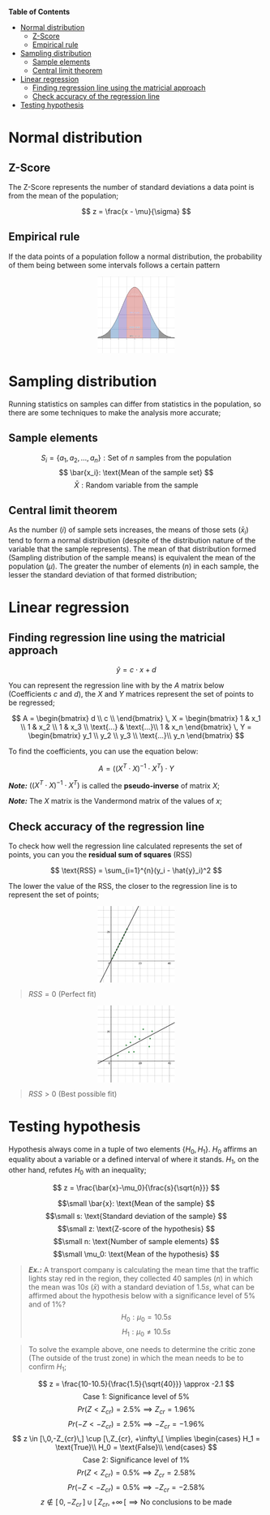 **Table of Contents**

- [Normal distribution](#normal-distribution)
  - [Z-Score](#z-score)
  - [Empirical rule](#empirical-rule)
- [Sampling distribution](#sampling-distribution)
  - [Sample elements](#sample-elements)
  - [Central limit theorem](#central-limit-theorem)
- [Linear regression](#linear-regression)
  - [Finding regression line using the matricial approach](#finding-regression-line-using-the-matricial-approach)
  - [Check accuracy of the regression line](#check-accuracy-of-the-regression-line)
- [Testing hypothesis](#testing-hypothesis)

# Normal distribution

## Z-Score

The Z-Score represents the number of standard deviations a data point is from the mean of the population;

$$
z = \frac{x - \mu}{\sigma}
$$

## Empirical rule

If the data points of a population follow a normal distribution, the probability of them being between some intervals follows a certain pattern

<img src='img/emp-normal-dist.svg' style='display: block; width: 30%; margin: 0 auto'/>

# Sampling distribution

Running statistics on samples can differ from statistics in the population, so there are some techniques to make the analysis more accurate;

## Sample elements

$$
S_i = \{a_1, a_2, ..., a_n\}: \text{Set of $n$ samples from the population}
$$
$$
\bar{x_i}: \text{Mean of the sample set}
$$
$$
\bar{X}: \text{Random variable from the sample}
$$

## Central limit theorem

As the number $(i)$ of sample sets increases, the means of those sets $(\bar{x}_i)$ tend to form a normal distribution (despite of the distribution nature of the variable that the sample represents). The mean of that distribution formed (Sampling distribution of the sample means) is equivalent the mean of the population $(\mu)$. The greater the number of elements $(n)$ in each sample, the lesser the standard deviation of that formed distribution; 

# Linear regression

## Finding regression line using the matricial approach

$$
\hat{y} = c \cdot x + d
$$

You can represent the regression line with by the $A$ matrix below (Coefficients $c$ and $d$), the $X$ and $Y$ matrices represent the set of points to be regressed;

$$
A = \begin{bmatrix}
    d \\
    c \\ 
\end{bmatrix}
\,
X = \begin{bmatrix}
  1 & x_1 \\
  1 & x_2 \\
  1 & x_3 \\
  \text{...} & \text{...}\\
  1 & x_n
\end{bmatrix}
\,
Y = \begin{bmatrix}
  y_1 \\
  y_2 \\
  y_3 \\
  \text{...}\\
  y_n
\end{bmatrix}
$$

To find the coefficients, you can use the equation below:

$$
A = \left((X^T \cdot X)^{-1} \cdot X^T\right) \cdot Y
$$

**_Note:_** $\left((X^T \cdot X)^{-1} \cdot X^T\right)$ is called the **pseudo-inverse** of matrix $X$;

**_Note:_** The $X$ matrix is the Vandermond matrix of the values of $x$;


## Check accuracy of the regression line

To check how well the regression line calculated represents the set of points, you can you the **residual sum of squares** $(\text{RSS})$

$$
\text{RSS} = \sum_{i=1}^{n}(y_i - \hat{y}_i)^2
$$

The lower the value of the $\text{RSS}$, the closer to the regression line is to represent the set of points;

<img src='img/linear-reg-0.svg' style='display: block; margin: 0 auto; width: 30%'/>

> $RSS = 0$ (Perfect fit)

<img src='img/linear-reg-1.svg' style='display: block; margin: 0 auto; width: 30%'/>

> $RSS > 0$ (Best possible fit)



# Testing hypothesis

Hypothesis always come in a tuple of two elements $\{H_0, H_1\}$. $H_0$ affirms an equality about a variable or a defined interval of where it stands. $H_1$, on the other hand, refutes $H_0$ with an inequality;

$$
z = \frac{\bar{x}-\mu_0}{\frac{s}{\sqrt{n}}}
$$

$$\small
\bar{x}: \text{Mean of the sample}
$$
$$\small
s: \text{Standard deviation of the sample}
$$
$$\small
z: \text{Z-score of the hypothesis}
$$
$$\small
n: \text{Number of sample elements}
$$
$$\small
\mu_0: \text{Mean of the hypothesis}
$$

> **_Ex.:_** A transport company is calculating the mean time that the traffic lights stay red in the region, they collected $40$ samples $(n)$ in which the mean was $10s$ $(\bar{x})$ with a standard deviation of $1.5s$, what can be affirmed about the hypothesis below with a significance level of $5\%$ and of $1\%$?
$$
H_0: \mu_0 = 10.5s
$$
$$
H_1: \mu_0 \neq 10.5s
$$

> To solve the example above, one needs to determine the critic zone (The outside of the trust zone) in which the mean needs to be to confirm $H_1$;

$$
z = \frac{10-10.5}{\frac{1.5}{\sqrt{40}}} \approx -2.1
$$
$$
\text{Case 1: Significance level of $5\%$}
$$
$$
Pr(Z<Z_{cr}) = 2.5\% \implies Z_{cr} = 1.96\%
$$
$$
Pr(-Z<-Z_{cr}) = 2.5\% \implies -Z_{cr} = -1.96\%
$$
$$
z \in [\,0,-Z_{cr}\,] \cup [\,Z_{cr}, +\infty\,[
\implies
\begin{cases}
  H_1 = \text{True}\\
  H_0 = \text{False}\\
\end{cases}
$$
$$
\text{Case 2: Significance level of $1\%$}
$$
$$
Pr(Z<Z_{cr}) = 0.5\% \implies Z_{cr} = 2.58\%
$$
$$
Pr(-Z<-Z_{cr}) = 0.5\% \implies -Z_{cr} = -2.58\%
$$
$$
z \notin [\,0,-Z_{cr}\,] \cup [\,Z_{cr}, +\infty\,[
\implies \text{No conclusions to be made}
$$